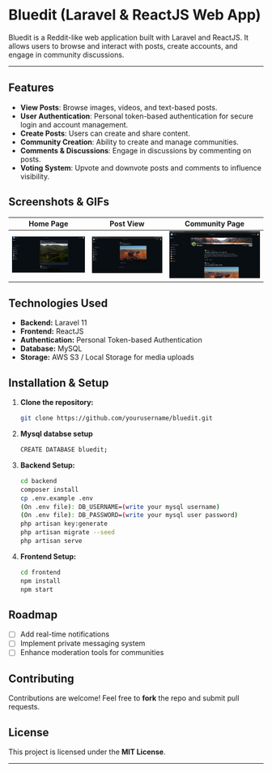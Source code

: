 # Bluedit (Laravel & ReactJS Web App)

Bluedit is a Reddit-like web application built with Laravel and ReactJS. It allows users to browse and interact with posts, create accounts, and engage in community discussions.

---

## Features
- **View Posts**: Browse images, videos, and text-based posts.
- **User Authentication**: Personal token-based authentication for secure login and account management.
- **Create Posts**: Users can create and share content.
- **Community Creation**: Ability to create and manage communities.
- **Comments & Discussions**: Engage in discussions by commenting on posts.
- **Voting System**: Upvote and downvote posts and comments to influence visibility.

## Screenshots & GIFs
| Home Page | Post View | Community Page |
|-----------|----------|---------------|
| ![Home](assets/images/Screenshot1.png) | ![Post](assets/images/Screenshot3.png) | ![Community](assets/images/Screenshot2.png) |

## Technologies Used
- **Backend:** Laravel 11
- **Frontend:** ReactJS
- **Authentication:** Personal Token-based Authentication
- **Database:** MySQL
- **Storage:** AWS S3 / Local Storage for media uploads

## Installation & Setup
1. **Clone the repository:**
   ```sh
   git clone https://github.com/yourusername/bluedit.git
   ```
2. **Mysql databse setup**
   ```sh
   CREATE DATABASE bluedit;
   ```
2. **Backend Setup:**
   ```sh
   cd backend
   composer install
   cp .env.example .env
   (On .env file): DB_USERNAME=(write your mysql username)
   (On .env file): DB_PASSWORD=(write your mysql user password)
   php artisan key:generate
   php artisan migrate --seed
   php artisan serve
   ```
3. **Frontend Setup:**
   ```sh
   cd frontend
   npm install
   npm start
   ```

## Roadmap
- [ ] Add real-time notifications
- [ ] Implement private messaging system
- [ ] Enhance moderation tools for communities

## Contributing
Contributions are welcome! Feel free to **fork** the repo and submit pull requests.

## License
This project is licensed under the **MIT License**.

---
